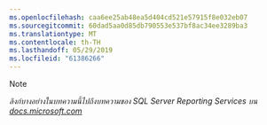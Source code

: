```yaml
---
ms.openlocfilehash: caa6ee25ab48ea5d404cd521e57915f8e032eb07
ms.sourcegitcommit: 60dad5aa0d85db790553e537bf8ac34ee3289ba3
ms.translationtype: MT
ms.contentlocale: th-TH
ms.lasthandoff: 05/29/2019
ms.locfileid: "61386266"
---
```

>[!NOTE]
>*ลิงก์บางอย่างในบทความนี้ไปถึงบทความของ SQL Server Reporting Services บน [docs.microsoft.com](https://docs.microsoft.com/sql/reporting-services/)*

